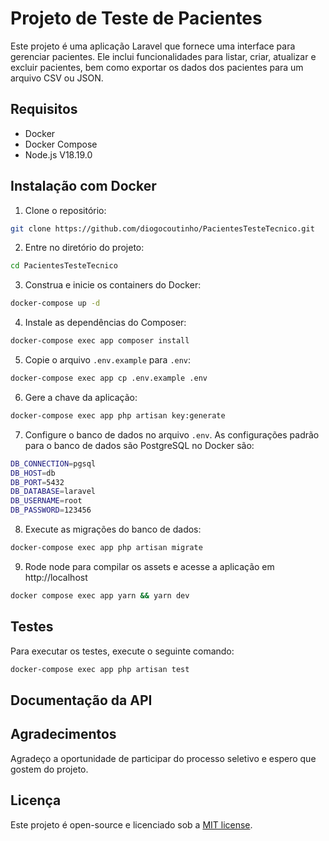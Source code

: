 # Projeto de Teste de Pacientes

Este projeto é uma aplicação Laravel que fornece uma interface para gerenciar pacientes. Ele inclui funcionalidades para listar, criar, atualizar e excluir pacientes, bem como exportar os dados dos pacientes para um arquivo CSV ou JSON.

## Requisitos

- Docker
- Docker Compose
- Node.js V18.19.0

## Instalação com Docker

1. Clone o repositório:

```bash
git clone https://github.com/diogocoutinho/PacientesTesteTecnico.git
```

2. Entre no diretório do projeto:

```bash
cd PacientesTesteTecnico
```

3. Construa e inicie os containers do Docker:

```bash
docker-compose up -d
```

4. Instale as dependências do Composer:

```bash
docker-compose exec app composer install
```

5. Copie o arquivo `.env.example` para `.env`:

```bash
docker-compose exec app cp .env.example .env
```

6. Gere a chave da aplicação:

```bash
docker-compose exec app php artisan key:generate
```

7. Configure o banco de dados no arquivo `.env`. As configurações padrão para o banco de dados são PostgreSQL no Docker são:

```bash
DB_CONNECTION=pgsql
DB_HOST=db
DB_PORT=5432
DB_DATABASE=laravel
DB_USERNAME=root
DB_PASSWORD=123456
```

8. Execute as migrações do banco de dados:

```bash
docker-compose exec app php artisan migrate
```

9. Rode node para compilar os assets e acesse a aplicação em http://localhost

```bash
docker compose exec app yarn && yarn dev
```

## Testes

Para executar os testes, execute o seguinte comando:

```bash
docker-compose exec app php artisan test
```

## Documentação da API



## Agradecimentos

Agradeço a oportunidade de participar do processo seletivo e espero que gostem do projeto.

## Licença

Este projeto é open-source e licenciado sob a [MIT license](https://opensource.org/licenses/MIT).





